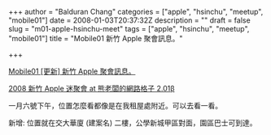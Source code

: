 +++
author = "Balduran Chang"
categories = ["apple", "hsinchu", "meetup", "mobile01"]
date = 2008-01-03T20:37:32Z
description = ""
draft = false
slug = "m01-apple-hsinchu-meet"
tags = ["apple", "hsinchu", "meetup", "mobile01"]
title = "Mobile01 新竹 Apple 聚會訊息。"

+++


[Mobile01 [更新] 新竹 Apple 聚會訊息。](http://www.mobile01.com/topicdetail.php?f=177&t=482958&last=4553341)

[2008 新竹 Apple 迷聚會 at 熊老闆的網路格子 2.01β](http://www.bearboss.com/?p=289)

一月六號下午，位置怎麼看都像是在我租屋處附近。可以去看一看。

新增: 位置就在交大華廈 (建案名) 二樓，公學新城甲區對面，園區巴士可到達。

